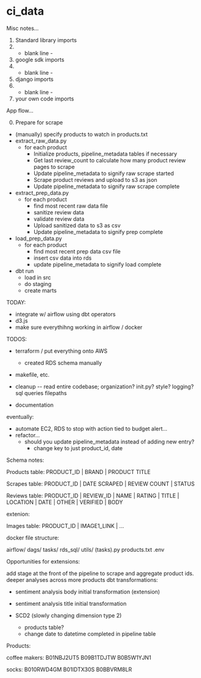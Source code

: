 # ci_data

Misc notes...

1. Standard library imports
2. - blank line -
3. google sdk imports
4. - blank line -
5. django imports
6. - blank line -
7. your own code imports

App flow...

0. Prepare for scrape
- (manually) specify products to watch in products.txt
- extract_raw_data.py
    - for each product
        - Initialize products, pipeline_metadata tables if necessary
        - Get last review_count to calculate how many product review pages to scrape
        - Update pipeline_metadata to signify raw scrape started
        - Scrape product reviews and upload to s3 as json
        - Update pipeline_metadata to signify raw scrape complete
- extract_prep_data.py
    - for each product
        - find most recent raw data file
        - sanitize review data
        - validate review data
        - Upload sanitized data to s3 as csv
        - Update pipeline_metadata to signify prep complete
- load_prep_data.py
    - for each product
        - find most recent prep data csv file
        - insert csv data into rds
        - update pipeline_metadata to signify load complete
- dbt run
    - load in src
    - do staging
    - create marts


TODAY:
- integrate w/ airflow using dbt operators
- d3.js
- make sure everythihng working in airflow / docker


TODOS:

- terraform / put everything onto AWS
    - created RDS schema manually
- makefile, etc.
- cleanup -- read entire codebase; organization? init.py? style? logging?
    sql queries
    filepaths
    
- documentation

eventually:
- automate EC2, RDS to stop with action tied to budget alert...
- refactor...
    - should you update pipeline_metadata instead of adding new entry?
        - change key to just product_id, date


Schema notes:

Products table:
PRODUCT_ID | BRAND | PRODUCT TITLE

Scrapes table:
PRODUCT_ID | DATE SCRAPED | REVIEW COUNT | STATUS

Reviews table:
PRODUCT_ID | REVIEW_ID | NAME | RATING | TITLE | LOCATION | DATE | OTHER | VERIFIED | BODY

extenion:

Images table:
PRODUCT_ID | IMAGE1_LINK | ...


docker file structure:

airflow/
    dags/
    tasks/
        rds_sql/
        utils/
        (tasks).py
        products.txt
    .env


Opportunities for extensions:

add stage at the front of the pipeline to scrape and aggregate product ids. deeper analyses across more products
dbt transformations:

- sentiment analysis body initial transformation (extension)
- sentiment analysis title initial transformation


- SCD2 (slowly changing dimension type 2)
    - products table?
    - change date to datetime completed in pipeline table

Products:

coffee makers:
B01NBJ2UT5
B09B1TDJTW
B0B5W1YJN1

socks:
B010RWD4GM
B01IDTX30S
B0BBVRM8LR